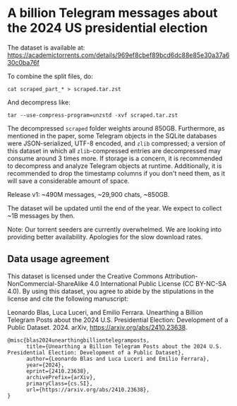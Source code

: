 # A billion Telegram messages about the 2024 US presidential election
The dataset is available at: https://academictorrents.com/details/969ef8cbef89bcd6dc88e85e30a37a630c0ba76f

To combine the split files, do:
```
cat scraped_part_* > scraped.tar.zst
```
And decompress like:
```
tar --use-compress-program=unzstd -xvf scraped.tar.zst
```

The decompressed `scraped` folder weights around 850GB. Furthermore, as mentioned in the paper, some Telegram objects in the SQLite databases were JSON-serialized, UTF-8 encoded, and `zlib` compressed; a version of this dataset in which all `zlib`-compressed entries are decompressed may consume around 3 times more. If storage is a concern, it is recommended to decompress and analyze Telegram objects at runtime. Additionally, it is recommended to drop the timestamp columns if you don't need them, as it will save a considerable amount of space.

Release v1: ~490M messages, ~29,900 chats, ~850GB.

The dataset will be updated until the end of the year. We expect to collect ~1B messages by then.

Note: Our torrent seeders are currently overwhelmed. We are looking into providing better availability. Apologies for the slow download rates.


## Data usage agreement
This dataset is licensed under the Creative Commons Attribution-NonCommercial-ShareAlike 4.0 International Public License (CC BY-NC-SA 4.0). By using this dataset, you agree to abide by the stipulations in the license and cite the following manuscript:

Leonardo Blas, Luca Luceri, and Emilio Ferrara. Unearthing a Billion Telegram Posts about the 2024 U.S. Presidential Election: Development of a Public Dataset. 2024. arXiv, https://arxiv.org/abs/2410.23638.

```
@misc{blas2024unearthingbilliontelegramposts,
      title={Unearthing a Billion Telegram Posts about the 2024 U.S. Presidential Election: Development of a Public Dataset}, 
      author={Leonardo Blas and Luca Luceri and Emilio Ferrara},
      year={2024},
      eprint={2410.23638},
      archivePrefix={arXiv},
      primaryClass={cs.SI},
      url={https://arxiv.org/abs/2410.23638}, 
}
```

